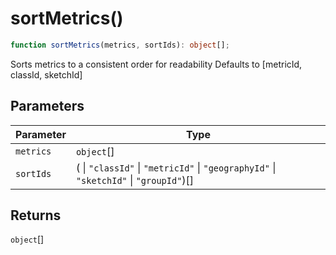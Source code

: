# sortMetrics()

```ts
function sortMetrics(metrics, sortIds): object[];
```

Sorts metrics to a consistent order for readability
Defaults to [metricId, classId, sketchId]

## Parameters

| Parameter | Type                                                                                  |
| --------- | ------------------------------------------------------------------------------------- |
| `metrics` | `object`[]                                                                            |
| `sortIds` | ( \| `"classId"` \| `"metricId"` \| `"geographyId"` \| `"sketchId"` \| `"groupId"`)[] |

## Returns

`object`[]
